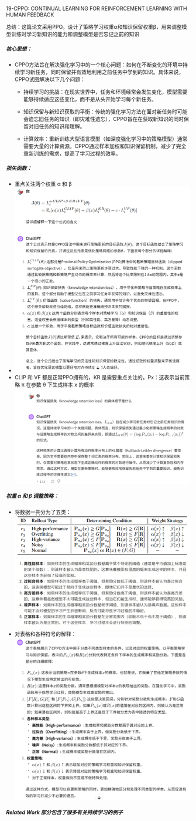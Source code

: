 19-CPPO: CONTINUAL LEARNING FOR REINFORCEMENT LEARNING WITH HUMAN FEEDBACK

总结：这篇论文采用PPO。设计了策略学习权重α和知识保留权重β，用来调整模型训练时学习新知识的能力和调整模型是否忘记之前的知识

##### 核心思想：
- CPPO方法旨在解决强化学习中的一个核心问题：如何在不断变化的环境中持续学习新任务，同时保留并有效地利用之前任务中学到的知识。具体来说，CPPO试图解决以下几个问题：

    - 持续学习的挑战：在现实世界中，任务和环境经常会发生变化，模型需要能够持续适应这些变化，而不是从头开始学习每个新任务。

    - 知识保留与新知识获取的平衡：传统的强化学习方法在面对新任务时可能会遗忘旧任务的知识（即灾难性遗忘），CPPO旨在在获取新知识的同时保留对旧任务的知识和理解。

    - 计算效率：重新训练大型语言模型（如深度强化学习中的策略模型）通常需要大量的计算资源。CPPO通过样本加权和知识保留机制，减少了完全重新训练的需求，提高了学习过程的效率。

##### 损失函数：
- 重点关注两个权重 α 和 β
- ![alt text](image-84.png)
- CLIP 和 VF 都是正常PPO拥有的，KR 是需要重点关注的。Px：这表示当前策略 π 在参数 θ 下生成样本 x 的概率
![alt text](image-85.png)

##### 权重 α 和 β 调整策略：
- 将数据一共分为了五类：
![alt text](image-87.png)
![alt text](image-86.png)
- 对表格和各种符号的解释：
![alt text](image-88.png)




##### Related Work 部分包含了很多有关持续学习的例子

